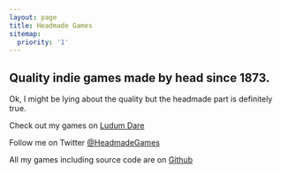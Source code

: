 ```yaml
---
layout: page
title: Headmade Games
sitemap:
  priority: '1'
---
```

## Quality indie games made by head since 1873. 

Ok, I might be lying about the quality but the headmade part is definitely true.

Check out my games on <a target="_blank" href="http://ludumdare.com/compo/author/headmade/">Ludum Dare</a>

Follow me on Twitter <a target="_blank" href="https://twitter.com/HeadmadeGames">@HeadmadeGames</a>

All my games including source code are on <a target="_blank" href="https://github.com/headmadegames">Github</a>
